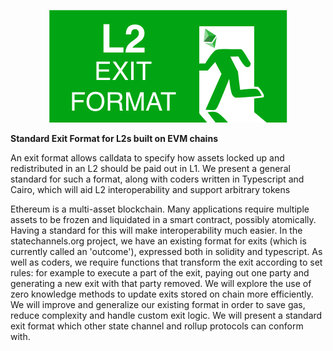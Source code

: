 <p align="center">
  <img src="logo.png" />
</p>

**Standard Exit Format for L2s built on EVM chains**

An exit format allows calldata to specify how assets locked up and redistributed in an L2 should be paid out in L1. We present a general standard for such a format, along with coders written in Typescript and Cairo, which will aid L2 interoperability and support arbitrary tokens

Ethereum is a multi-asset blockchain.
Many applications require multiple assets to be frozen and liquidated in a smart contract, possibly atomically.
Having a standard for this will make interoperability much easier. In the statechannels.org project, we have an existing format for exits (which is currently called an 'outcome'), expressed both in solidity and typescript. As well as coders, we require functions that transform the exit according to set rules: for example to execute a part of the exit, paying out one party and generating a new exit with that party removed. We will explore the use of zero knowledge methods to update exits stored on chain more efficiently. We will improve and generalize our existing format in order to save gas, reduce complexity and handle custom exit logic. We will present a standard exit format which other state channel and rollup protocols can conform with.
